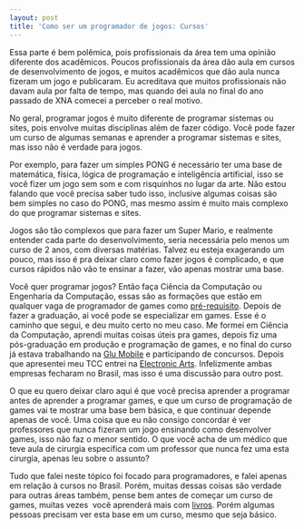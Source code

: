```yaml
---
layout: post
title: 'Como ser um programador de jogos: Cursos'
---
```


Essa parte é bem polêmica, pois profissionais da área tem uma opinião diferente dos acadêmicos. Poucos profissionais da área dão aula em cursos de desenvolvimento de jogos, e muitos acadêmicos que dão aula nunca fizeram um jogo e publicaram. Eu acreditava que muitos profissionais não davam aula por falta de tempo, mas quando dei aula no final do ano passado de XNA comecei a perceber o real motivo.

No geral, programar jogos é muito diferente de programar sistemas ou sites, pois envolve muitas disciplinas além de fazer código. Você pode fazer um curso de algumas semanas e aprender a programar sistemas e sites, mas isso não é verdade para jogos.

Por exemplo, para fazer um simples PONG é necessário ter uma base de matemática, física, lógica de programação e inteligência artificial, isso se você fizer um jogo sem som e com risquinhos no lugar da arte. Não estou falando que você precisa saber tudo isso, inclusive algumas coisas são bem simples no caso do PONG, mas mesmo assim é muito mais complexo do que programar sistemas e sites.

Jogos são tão complexos que para fazer um Super Mario, e realmente entender cada parte do desenvolvimento, seria necessária pelo menos um curso de 2 anos, com diversas matérias. Talvez eu esteja exagerando um pouco, mas isso é pra deixar claro como fazer jogos é complicado, e que cursos rápidos não vão te ensinar a fazer, vão apenas mostrar uma base.

Você quer programar jogos? Então faça Ciência da Computação ou Engenharia da Computação, essas são as formações que estão em qualquer vaga de programador de games como [pré-requisito](http://gamasutra.com/jobs/board.php?category=16 "Gamasutra"). Depois de fazer a graduação, ai você pode se especializar em games. Esse é o caminho que segui, e deu muito certo no meu caso. Me formei em Ciência da Computação, aprendi muitas coisas úteis pra games, depois fiz uma pós-graduação em produção e programação de games, e no final do curso já estava trabalhando na [Glu Mobile](http://glu.com "Glu") e participando de concursos. Depois que apresentei meu TCC entrei na [Electronic Arts](http://ea.com "EA"). Infelizmente ambas empresas fecharam no Brasil, mas isso é uma discussão para outro post.

O que eu quero deixar claro aqui é que você precisa aprender a programar antes de aprender a programar games, e que um curso de programação de games vai te mostrar uma base bem básica, e que continuar depende apenas de você. Uma coisa que eu não consigo concordar é ver professores que nunca fizeram um jogo ensinando como desenvolver games, isso não faz o menor sentido. O que você acha de um médico que teve aula de cirurgia específica com um professor que nunca fez uma esta cirurgia, apenas leu sobre o assunto?

Tudo que falei neste tópico foi focado para programadores, e falei apenas em relação à cursos no Brasil. Porém, muitas dessas coisas são verdade para outras áreas também, pense bem antes de começar um curso de games, muitas vezes  você aprenderá mais com [livros](http://gamedeveloper.com.br/category/livro/ "Livros"). Porém algumas pessoas precisam ver esta base em um curso, mesmo que seja básico.
